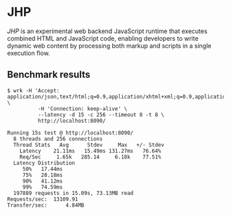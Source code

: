 # JHP

_JHP_ is an experimental web backend JavaScript runtime that executes combined HTML and JavaScript code, enabling developers to write dynamic web content by processing both markup and scripts in a single execution flow.

## Benchmark results

```console
$ wrk -H 'Accept: application/json,text/html;q=0.9,application/xhtml+xml;q=0.9,application/xml;q=0.8,*/*;q=0.7' \
          -H 'Connection: keep-alive' \
          --latency -d 15 -c 256 --timeout 8 -t 8 \
          http://localhost:8090/
```

```console
Running 15s test @ http://localhost:8090/
  8 threads and 256 connections
  Thread Stats   Avg      Stdev     Max   +/- Stdev
    Latency    21.11ms   15.49ms 131.27ms   76.64%
    Req/Sec     1.65k   285.14     6.18k    77.51%
  Latency Distribution
     50%   17.44ms
     75%   28.18ms
     90%   41.12ms
     99%   74.59ms
  197889 requests in 15.09s, 73.13MB read
Requests/sec:  13109.91
Transfer/sec:      4.84MB
```
